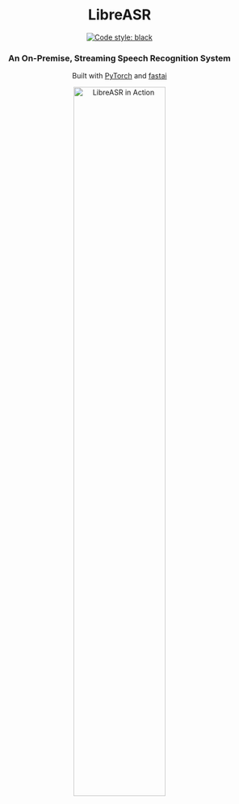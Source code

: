 <h1 align="center">
  LibreASR
</h1>

<p align="center">
<a href="https://github.com/psf/black"><img alt="Code style: black" src="https://img.shields.io/badge/code%20style-black-000000.svg"></a>
</p>

<h3 align="center">
  An On-Premise, Streaming Speech Recognition System
</h3>

<p align="center">
  Built with <a href="https://pytorch.org/">PyTorch</a> and <a href="https://www.fast.ai/">fastai</a>
</p>

<p align="center">
  <a href="https://www.youtube.com/watch?v=jTii2zZMEQs"><img width="60%" src="https://github.com/iceychris/LibreASR/raw/master/images/libreasr.gif" alt="LibreASR in Action"></a>
</p>
